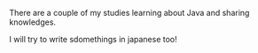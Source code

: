 There are a couple of my studies learning about Java and sharing knowledges.

I will try to write sdomethings in japanese too!
